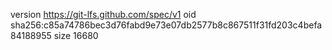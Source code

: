 version https://git-lfs.github.com/spec/v1
oid sha256:c85a74786bec3d76fabd9e73e07db2577b8c867511f31fd203c4befa84188955
size 16680
